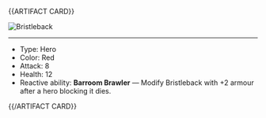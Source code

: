 {{ARTIFACT CARD}}

<!-- Card image goes here. -->

![Bristleback](https://i.imgur.com/FytK4A8.jpg)

---

<!-- Card description goes here. -->

* Type: Hero
* Color: Red
* Attack: 8
* Health: 12
* Reactive ability: **Barroom Brawler** — Modify Bristleback with +2 armour after a hero blocking it dies.

{{/ARTIFACT CARD}}
